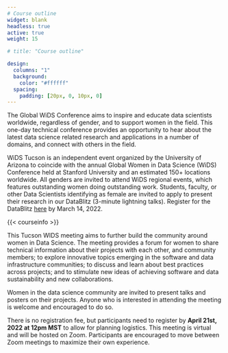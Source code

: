 ```yaml
---
# Course outline
widget: blank
headless: true
active: true
weight: 15

# title: "Course outline"

design:
  columns: "1"
  background:
    color: "#ffffff"
  spacing:
    padding: [20px, 0, 10px, 0]
---
```


The Global WiDS Conference aims to inspire and educate data scientists worldwide, regardless of gender, and to support women in the field. This one-day technical conference provides an opportunity to hear about the latest data science related research and applications in a number of domains, and connect with others in the field.

WiDS Tucson is an independent event organized by the University of Arizona to coincide with the annual Global Women in Data Science (WiDS) Conference held at Stanford University and an estimated 150+ locations worldwide. All genders are invited to attend WiDS regional events, which features outstanding women doing outstanding work. Students, faculty, or other Data Scientists identifying as female are invited to apply to present their research in our DataBlitz (3-minute lightning talks). Register for the DataBlitz <a href="https://docs.google.com/forms/d/e/1FAIpQLSfl1T6mYeh_lH425jZFXZBASy7Jq3qbO9jJe7UCoEw5bp_uYQ/viewform">here</a> by March 14, 2022.

{{< courseinfo >}}

This Tucson WIDS meeting aims to further build the community around women in Data Science. The meeting provides a forum for women to share technical information about their projects with each other, and community members; to explore innovative topics emerging in the software and data infrastructure communities; to discuss and learn about best practices across projects; and to stimulate new ideas of achieving software and data sustainability and new collaborations.

Women in the data science community are invited to present talks and posters on their projects. Anyone who is interested in attending the meeting is welcome and encouraged to do so. 


<!---{{% div flex-container %}}
  <div class="flex-child magenta">
    <h4>Present in the Data Blitz</h4>
Presenters will give a 3-minute overview of their research using 3 PowerPoint slides (template to be provided) discussing: the research problem, tools, and/or approach. Sign up <a href="https://docs.google.com/forms/d/e/1FAIpQLSfl1T6mYeh_lH425jZFXZBASy7Jq3qbO9jJe7UCoEw5bp_uYQ/viewform">here</a> by <s>April 4, 2021</s> April 11, 2021. Prizes awarded to the top 6 presenters selected by the audience. 
  </div>
  <div class="flex-child green">
    <h4>T-Shirt Design Contest</h4>
WIDS 2021 is hosting a tshirt design contest for our WIDS 2022 event. More information forthcoming!  
  </div>
{{% /div %}}--->

There is no registration fee, but participants need to register by **April 21st, 2022 at 12pm MST** to allow for planning logistics. This meeting is virtual and will be hosted on Zoom. Participants are encouraged to move between Zoom meetings to maximize their own experience.
